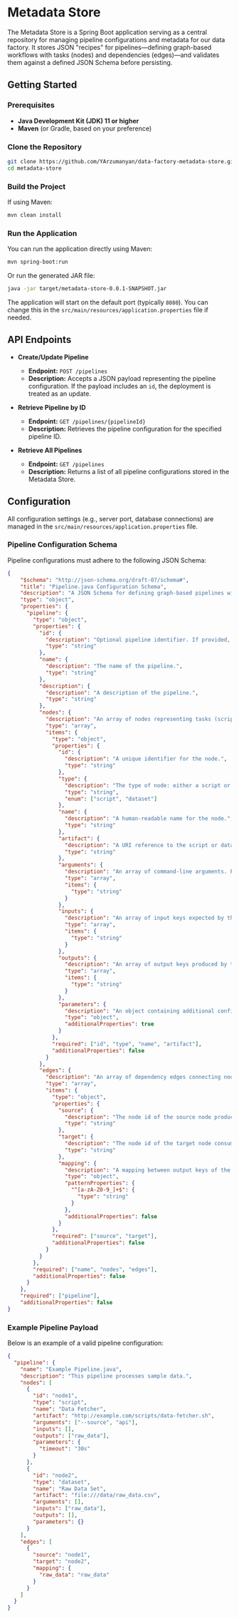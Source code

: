 # Metadata Store

The Metadata Store is a Spring Boot application serving as a central repository for managing pipeline configurations and metadata for our data factory. It stores JSON "recipes" for pipelines—defining graph-based workflows with tasks (nodes) and dependencies (edges)—and validates them against a defined JSON Schema before persisting.

## Getting Started

### Prerequisites

- **Java Development Kit (JDK) 11 or higher**
- **Maven** (or Gradle, based on your preference)

### Clone the Repository

```bash
git clone https://github.com/YArzumanyan/data-factory-metadata-store.git
cd metadata-store
```

### Build the Project

If using Maven:

```bash
mvn clean install
```

### Run the Application

You can run the application directly using Maven:

```bash
mvn spring-boot:run
```

Or run the generated JAR file:

```bash
java -jar target/metadata-store-0.0.1-SNAPSHOT.jar
```

The application will start on the default port (typically `8080`). You can change this in the `src/main/resources/application.properties` file if needed.

## API Endpoints

- **Create/Update Pipeline**
  - **Endpoint:** `POST /pipelines`
  - **Description:** Accepts a JSON payload representing the pipeline configuration. If the payload includes an `id`, the deployment is treated as an update.
  
- **Retrieve Pipeline by ID**
  - **Endpoint:** `GET /pipelines/{pipelineId}`
  - **Description:** Retrieves the pipeline configuration for the specified pipeline ID.

- **Retrieve All Pipelines**
  - **Endpoint:** `GET /pipelines`
  - **Description:** Returns a list of all pipeline configurations stored in the Metadata Store.

## Configuration

All configuration settings (e.g., server port, database connections) are managed in the `src/main/resources/application.properties` file.


### Pipeline Configuration Schema

Pipeline configurations must adhere to the following JSON Schema:

```json
{
    "$schema": "http://json-schema.org/draft-07/schema#",
    "title": "Pipeline.java Configuration Schema",
    "description": "A JSON Schema for defining graph-based pipelines with tasks (nodes) and dependencies (edges). Nodes may be of type 'script' or 'dataset' and can include custom command-line arguments with placeholders. **Note:** The 'version' property is not allowed; the system assigns a version upon deployment.",
    "type": "object",
    "properties": {
      "pipeline": {
        "type": "object",
        "properties": {
          "id": {
            "description": "Optional pipeline identifier. If provided, the system will treat the deployment as an update request.",
            "type": "string"
          },
          "name": {
            "description": "The name of the pipeline.",
            "type": "string"
          },
          "description": {
            "description": "A description of the pipeline.",
            "type": "string"
          },
          "nodes": {
            "description": "An array of nodes representing tasks (scripts) or datasets.",
            "type": "array",
            "items": {
              "type": "object",
              "properties": {
                "id": {
                  "description": "A unique identifier for the node.",
                  "type": "string"
                },
                "type": {
                  "description": "The type of node: either a script or a dataset.",
                  "type": "string",
                  "enum": ["script", "dataset"]
                },
                "name": {
                  "description": "A human-readable name for the node.",
                  "type": "string"
                },
                "artifact": {
                  "description": "A URI reference to the script or dataset. Supported protocols include file://, http://, ftp://, etc.",
                  "type": "string"
                },
                "arguments": {
                  "description": "An array of command-line arguments. Placeholders (e.g., {{placeholder}}) may be used to refer to outputs from upstream nodes.",
                  "type": "array",
                  "items": {
                    "type": "string"
                  }
                },
                "inputs": {
                  "description": "An array of input keys expected by this node.",
                  "type": "array",
                  "items": {
                    "type": "string"
                  }
                },
                "outputs": {
                  "description": "An array of output keys produced by this node.",
                  "type": "array",
                  "items": {
                    "type": "string"
                  }
                },
                "parameters": {
                  "description": "An object containing additional configuration parameters for the node.",
                  "type": "object",
                  "additionalProperties": true
                }
              },
              "required": ["id", "type", "name", "artifact"],
              "additionalProperties": false
            }
          },
          "edges": {
            "description": "An array of dependency edges connecting nodes. Each edge defines the flow of outputs from one node (source) to inputs in another node (target).",
            "type": "array",
            "items": {
              "type": "object",
              "properties": {
                "source": {
                  "description": "The node id of the source node producing an output.",
                  "type": "string"
                },
                "target": {
                  "description": "The node id of the target node consuming the output.",
                  "type": "string"
                },
                "mapping": {
                  "description": "A mapping between output keys of the source node and input placeholders/keys in the target node.",
                  "type": "object",
                  "patternProperties": {
                    "^[a-zA-Z0-9_]+$": {
                      "type": "string"
                    }
                  },
                  "additionalProperties": false
                }
              },
              "required": ["source", "target"],
              "additionalProperties": false
            }
          }
        },
        "required": ["name", "nodes", "edges"],
        "additionalProperties": false
      }
    },
    "required": ["pipeline"],
    "additionalProperties": false
}
```

### Example Pipeline Payload

Below is an example of a valid pipeline configuration:

```json
{
  "pipeline": {
    "name": "Example Pipeline.java",
    "description": "This pipeline processes sample data.",
    "nodes": [
      {
        "id": "node1",
        "type": "script",
        "name": "Data Fetcher",
        "artifact": "http://example.com/scripts/data-fetcher.sh",
        "arguments": ["--source", "api"],
        "inputs": [],
        "outputs": ["raw_data"],
        "parameters": {
          "timeout": "30s"
        }
      },
      {
        "id": "node2",
        "type": "dataset",
        "name": "Raw Data Set",
        "artifact": "file:///data/raw_data.csv",
        "arguments": [],
        "inputs": ["raw_data"],
        "outputs": [],
        "parameters": {}
      }
    ],
    "edges": [
      {
        "source": "node1",
        "target": "node2",
        "mapping": {
          "raw_data": "raw_data"
        }
      }
    ]
  }
}
```
